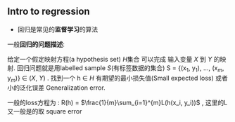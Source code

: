 ## Intro to regression

- 回归是常见的**监督学习**的算法

一般**回归的问题描述**:

给定一个假定映射方程(a hypothesis set) *H*集合 可以完成 输入变量 *X* 到 *Y*  的映射. 回归问题就是用labelled sample *S*(有标签数据的集合) S = {(x$_1$, y$_1$), ..., (x$_m$, y$_m$)} $\in$ (*X*, *Y*) . 找到一个 h $\in$ *H* 有期望的最小损失值(Small expected loss) 或者小的泛化误差 Generalization error.

一般的loss方程为 : R(h) = $\frac{1}{m}\sum_{i=1}^{m}L(h(x_i, y_i))$ , 这里的L又一般是的取 square error

